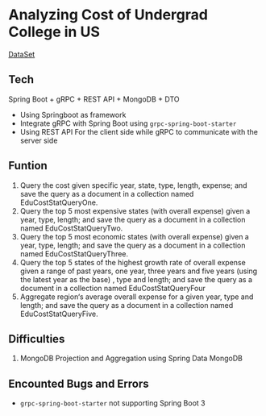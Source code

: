 # Analyzing Cost of Undergrad College in US
[DataSet](https://www.kaggle.com/datasets/kfoster150/avg-cost-of-undergrad-college-by-state/versions/10?resource=download)
## Tech
Spring Boot + gRPC + REST API + MongoDB + DTO

- Using Springboot as framework
- Integrate gRPC with Spring Boot using `grpc-spring-boot-starter`
- Using REST API For the client side while gRPC to communicate with the server side

## Funtion
1. Query the cost given specific year, state, type, length, expense; and save the query as a document in a collection named EduCostStatQueryOne.
1. Query the top 5 most expensive states (with overall expense) given a year, type, length; and save the query as a document in a collection named EduCostStatQueryTwo.
1. Query the top 5 most economic states (with overall expense) given a year, type, length; and save the query as a document in a collection named EduCostStatQueryThree.
1. Query the top 5 states of the highest growth rate of overall expense given a range of past years, one year, three years and five years (using the latest year as the base) , type and length; and save the query as a document in a collection named EduCostStatQueryFour
1. Aggregate region‘s average overall expense for a given year, type and length; and save the query as a document in a collection named EduCostStatQueryFive.

## Difficulties
1. MongoDB Projection and Aggregation using Spring Data MongoDB

## Encounted Bugs and Errors
- `grpc-spring-boot-starter` not supporting Spring Boot 3

